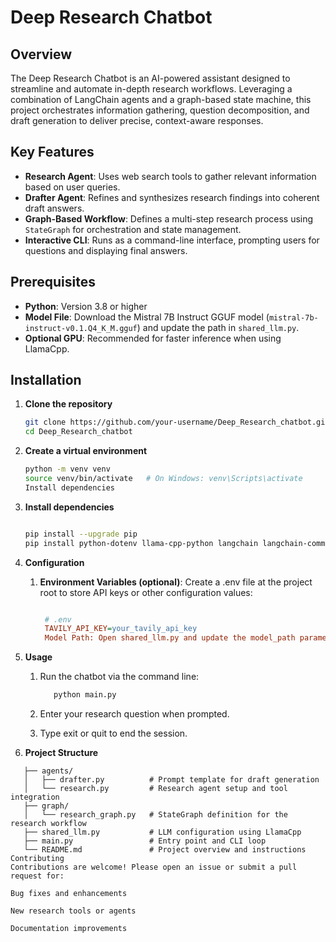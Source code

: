 # Deep Research Chatbot

## Overview

The Deep Research Chatbot is an AI-powered assistant designed to streamline and automate in-depth research workflows. Leveraging a combination of LangChain agents and a graph-based state machine, this project orchestrates information gathering, question decomposition, and draft generation to deliver precise, context-aware responses.

## Key Features

- **Research Agent**: Uses web search tools to gather relevant information based on user queries.  
- **Drafter Agent**: Refines and synthesizes research findings into coherent draft answers.  
- **Graph-Based Workflow**: Defines a multi-step research process using `StateGraph` for orchestration and state management.  
- **Interactive CLI**: Runs as a command-line interface, prompting users for questions and displaying final answers.  

## Prerequisites

- **Python**: Version 3.8 or higher  
- **Model File**: Download the Mistral 7B Instruct GGUF model (`mistral-7b-instruct-v0.1.Q4_K_M.gguf`) and update the path in `shared_llm.py`.  
- **Optional GPU**: Recommended for faster inference when using LlamaCpp.  

## Installation

1. **Clone the repository**

   ```bash
   git clone https://github.com/your-username/Deep_Research_chatbot.git
   cd Deep_Research_chatbot
2. **Create a virtual environment**

   ```bash
   python -m venv venv
   source venv/bin/activate   # On Windows: venv\Scripts\activate
   Install dependencies

3. **Install dependencies**
   ```bash

   pip install --upgrade pip
   pip install python-dotenv llama-cpp-python langchain langchain-community langgraph pydantic
4. **Configuration**
     1. **Environment Variables (optional)**: Create a .env file at the project root to store API keys or other configuration values:

        ```ini

         # .env
         TAVILY_API_KEY=your_tavily_api_key
         Model Path: Open shared_llm.py and update the model_path parameter to point to your downloaded GGUF model file.

5. **Usage**
     1. Run the chatbot via the command line:

        ```bash
           python main.py
     1. Enter your research question when prompted.
     2. Type exit or quit to end the session.

6. **Project Structure**

```Deep_Research_chatbot-main/
   ├── agents/
   │   ├── drafter.py          # Prompt template for draft generation
   │   └── research.py         # Research agent setup and tool integration
   ├── graph/
   │   └── research_graph.py   # StateGraph definition for the research workflow
   ├── shared_llm.py           # LLM configuration using LlamaCpp
   ├── main.py                 # Entry point and CLI loop
   └── README.md               # Project overview and instructions
Contributing
Contributions are welcome! Please open an issue or submit a pull request for:

Bug fixes and enhancements

New research tools or agents

Documentation improvements
